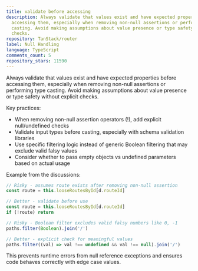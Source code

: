 ```yaml
---
title: validate before accessing
description: Always validate that values exist and have expected properties before
  accessing them, especially when removing non-null assertions or performing type
  casting. Avoid making assumptions about value presence or type safety without explicit
  checks.
repository: TanStack/router
label: Null Handling
language: TypeScript
comments_count: 5
repository_stars: 11590
---
```


Always validate that values exist and have expected properties before accessing them, especially when removing non-null assertions or performing type casting. Avoid making assumptions about value presence or type safety without explicit checks.

Key practices:
- When removing non-null assertion operators (!), add explicit null/undefined checks
- Validate input types before casting, especially with schema validation libraries
- Use specific filtering logic instead of generic Boolean filtering that may exclude valid falsy values
- Consider whether to pass empty objects vs undefined parameters based on actual usage

Example from the discussions:
```typescript
// Risky - assumes route exists after removing non-null assertion
const route = this.looseRoutesById[d.routeId]

// Better - validate before use
const route = this.looseRoutesById[d.routeId]
if (!route) return

// Risky - Boolean filter excludes valid falsy numbers like 0, -1
paths.filter(Boolean).join('/')

// Better - explicit check for meaningful values
paths.filter((val) => val !== undefined && val !== null).join('/')
```

This prevents runtime errors from null reference exceptions and ensures code behaves correctly with edge case values.